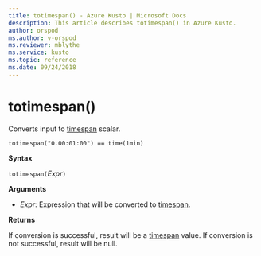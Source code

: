```yaml
---
title: totimespan() - Azure Kusto | Microsoft Docs
description: This article describes totimespan() in Azure Kusto.
author: orspod
ms.author: v-orspod
ms.reviewer: mblythe
ms.service: kusto
ms.topic: reference
ms.date: 09/24/2018
---
```

# totimespan()

Converts input  to [timespan](./scalar-data-types/timespan.md) scalar.

```kusto
totimespan("0.00:01:00") == time(1min)
```

**Syntax**

`totimespan(`*Expr*`)`

**Arguments**

* *Expr*: Expression that will be converted to [timespan](./scalar-data-types/timespan.md). 

**Returns**

If conversion is successful, result will be a [timespan](./scalar-data-types/timespan.md) value.
If conversion is not successful, result will be null.
 